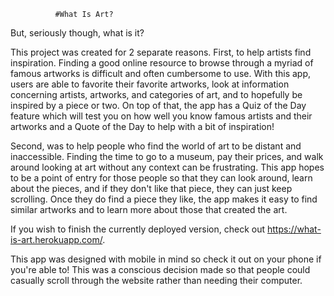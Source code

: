               #What Is Art?

But, seriously though, what is it?

This project was created for 2 separate reasons.
 First, to help artists find inspiration. Finding a good online resource to browse through a myriad of famous artworks is difficult and often cumbersome to use. With this app, users are able to favorite their favorite artworks, look at information concerning artists, artworks, and categories of art, and to hopefully be inspired by a piece or two. On top of that, the app has a Quiz of the Day feature which will test you on how well you know famous artists and their artworks and a Quote of the Day to help with a bit of inspiration!

 Second, was to help people who find the world of art to be distant and inaccessible. Finding the time to go to a museum, pay their prices, and walk around looking at art without any context can be frustrating. This app hopes to be a point of entry for those people so that they can look around, learn about the pieces, and if they don't like that piece, they can just keep scrolling. Once they do find a piece they like, the app makes it easy to find similar artworks and to learn more about those that created the art.

If you wish to finish the currently deployed version, check out https://what-is-art.herokuapp.com/.

This app was designed with mobile in mind so check it out on your phone if you're able to! This was a conscious decision made so that people could casually scroll through the website rather than needing their computer.
